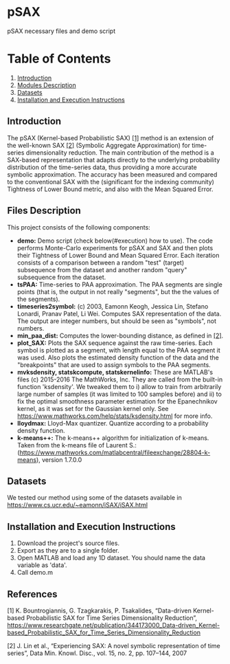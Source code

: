 # pSAX
pSAX necessary files and demo script

# Table of Contents
1. [Introduction](#introduction)
2. [Modules Description](#files)
3. [Datasets](#datasets)
4. [Installation and Execution Instructions](#execution)


## Introduction <a name="introduction"></a>
The pSAX (Kernel-based Probabilistic SAX) [[1]](#1) method is an extension of the well-known SAX [[2]](#2) (Symbolic Aggregate Approximation) for time-series dimensionality reduction. The main contribution of the method is a SAX-based representation that adapts directly to the underlying probability distribution of the time-series data, thus providing a more accurate symbolic approximation. The accuracy has been measured and compared to the conventional SAX with the (significant for the indexing community) Tightness of Lower Bound metric, and also with the Mean Squared Error.


## Files Description <a name="files"></a>
This project consists of the following components:

* **demo:** Demo script (check below(#execution) how to use). The code performs Monte-Carlo experiments for pSAX and SAX and then plots their Tightness of Lower Bound and Mean Squared Error. Each iteration consists of a comparison between a random "test" (target) subsequence from the dataset and another random "query" subsequence from the dataset.
* **tsPAA:** Time-series to PAA approximation. The PAA segments are single points (that is, the output in not really "segments", but the the values of the segments).
* **timeseries2symbol:** (c) 2003, Eamonn Keogh, Jessica Lin, Stefano Lonardi, Pranav Patel, Li Wei. Computes SAX representation of the data. The output are integer numbers, but should be seen as "symbols", not numbers.
* **min_paa_dist:**  Computes the lower-bounding distance, as defined in [[2]](#2).
* **plot_SAX:** Plots the SAX sequence against the raw time-series. Each symbol is plotted as a segment, with length equal to the PAA segment it was used. Also plots the estimated density function of the data and the "breakpoints" that are used to assign symbols to the PAA segments.
* **mvksdensity, statskcompute, statskernelinfo:** These are MATLAB's files (c) 2015-2016 The MathWorks, Inc. They are called from the built-in function 'ksdensity'. We tweaked them to i) allow to train from arbitrarily large number of samples (it was limited to 100 samples before) and ii) to fix the optimal smoothness parameter estimation for the Epanechnikov kernel, as it was set for the Gaussian kernel only. See https://www.mathworks.com/help/stats/ksdensity.html for more info.
* **lloydmax:** Lloyd-Max quantizer. Quantize according to a probability density function.
* **k-means++:** The k-means++ algorithm for initialization of k-means. Taken from the k-means file of Laurent S.: (https://www.mathworks.com/matlabcentral/fileexchange/28804-k-means), version 1.7.0.0


## Datasets <a name="datasets"></a>
We tested our method using some of the datasets available in https://www.cs.ucr.edu/~eamonn/iSAX/iSAX.html


## Installation and Execution Instructions <a name="execution"></a>
1. Download the project's source files.
2. Export as they are to a single folder.
3. Open MATLAB and load any 1D dataset. You should name the data variable as 'data'.
4. Call demo.m


## References
<a id="1">[1]</a> 
K. Bountrogiannis, G. Tzagkarakis, P. Tsakalides, “Data-driven Kernel-based Probabilistic SAX for Time Series Dimensionality Reduction”, 
https://www.researchgate.net/publication/344173000_Data-driven_Kernel-based_Probabilistic_SAX_for_Time_Series_Dimensionality_Reduction

<a id="2">[2]</a> 
J. Lin et al., “Experiencing SAX: A novel symbolic representation of time series”, Data Min. Knowl. Disc., vol. 15, no. 2, pp. 107–144, 2007
